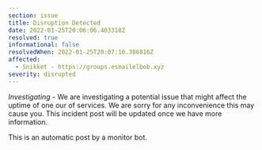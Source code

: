 ```yaml
---
section: issue
title: Disruption Detected
date: 2022-01-25T20:06:06.403318Z
resolved: true
informational: false
resolvedWhen: 2022-01-25T20:07:10.386816Z
affected:
  - Snikket - https://groups.esmailelbob.xyz
severity: disrupted
---
```

*Investigating* - We are investigating a potential issue that might affect the uptime of one our of services. We are sorry for any inconvenience this may cause you. This incident post will be updated once we have more information.

This is an automatic post by a monitor bot.
        